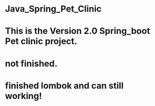 # Java_Spring_Pet_Clinic

# This is the Version 2.0 Spring_boot Pet clinic project.
# not finished.
# finished lombok and can still working!
